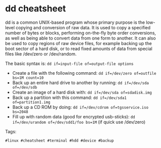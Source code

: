 # dd cheatsheet

dd is a common UNIX-based program whose primary purpose is the low-level
copying and conversion of raw data. It is used to copy a specified number of
bytes or blocks, performing on-the-fly byte order conversions, as well as being
able to convert data from one form to another. It can also be used to copy
regions of raw device files, for example backing up the boot sector of a hard
disk, or to read fixed amounts of data from special files like /dev/zero or
/dev/random. 

The basic syntax is: `dd if=input-file of=output-file options`

* Create a file with the following command: `dd if=/dev/zero of=outfile bs=1M count=10`
* Back up an entire hard drive to another by running: `dd if=/dev/sda of=/dev/sdb`
* Create an image of a hard disk with: `dd if=/dev/sda of=sdadisk.img`
* Back up a partition with this command: `dd if=/dev/sda1 of=partition1.img`
* Back up a CD ROM by doing: `dd if=/dev/cdrom of=tgsservice.iso bs=2048`
* Fill up with random data (good for encrypted usb-sticks): `dd if=/dev/urandom of=/dev/sdd1/foo bs=1M` (if quick use /dev/zero)

Tags:

    #linux #cheatsheet #terminal #hdd #device #backup
